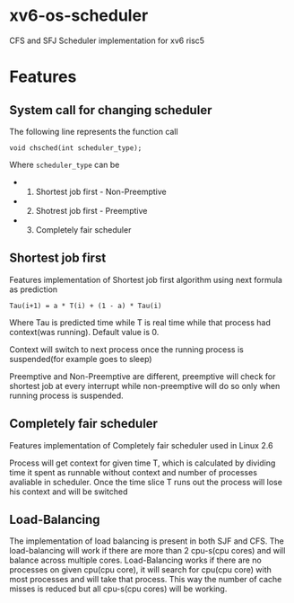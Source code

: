# xv6-os-scheduler
CFS and SFJ Scheduler implementation for xv6 risc5 


# Features

## System call for changing scheduler

The following line represents the function call
```
void chsched(int scheduler_type);
```
Where ``scheduler_type`` can be
  - 1. Shortest job first - Non-Preemptive 
  - 2. Shotrest job first - Preemptive
  - 3. Completely fair scheduler


## Shortest job first

Features implementation of Shortest job first algorithm using next formula as prediction
```
Tau(i+1) = a * T(i) + (1 - a) * Tau(i)
```
Where Tau is predicted time while T is real time while that process had context(was running). Default value is 0.

Context will switch to next process once the running process is suspended(for example goes to sleep)

Preemptive and Non-Preemptive are different, preemptive will check for shortest job at every interrupt while non-preemptive will do so only when running process is suspended.

## Completely fair scheduler

Features implementation of Completely fair scheduler used in Linux 2.6

Process will get context for given time T, which is calculated by dividing time it spent as runnable without context and number of processes avaliable in scheduler. Once the time slice T runs out the process will lose his context and will be switched

## Load-Balancing

The implementation of load balancing is present in both SJF and CFS. The load-balancing will work if there are more than 2 cpu-s(cpu cores) and will balance across multiple cores. Load-Balancing works if there are no processes on given cpu(cpu core), it will search for cpu(cpu core) with most processes and will take that process. This way the number of cache misses is reduced but all cpu-s(cpu cores) will be working. 
